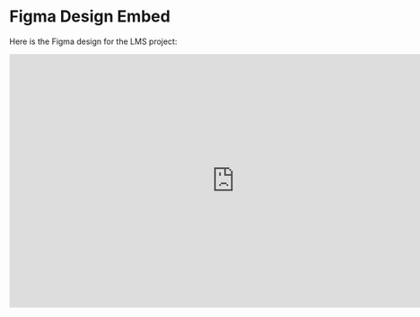 # Figma Design Embed

Here is the Figma design for the LMS project:

<iframe style="border: 1px solid rgba(0, 0, 0, 0.1);" width="800" height="450" src="https://embed.figma.com/proto/NkBqPEA9zRP2QXhixR7WSR/LMS?page-id=0%3A1&node-id=1-334&p=f&viewport=217%2C144%2C0.12&scaling=min-zoom&content-scaling=fixed&starting-point-node-id=1%3A334&embed-host=share" allowfullscreen></iframe>
